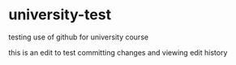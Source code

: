 # university-test
testing use of github for university course

this is an edit to test committing changes and viewing edit history
